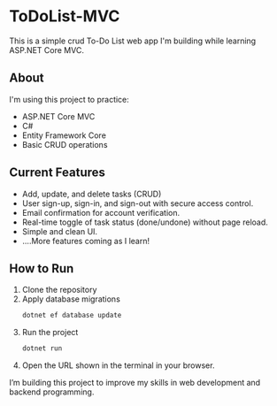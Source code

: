 # ToDoList-MVC

This is a simple crud To-Do List web app I'm building while learning ASP.NET Core MVC.

## About

I'm using this project to practice:

- ASP.NET Core MVC
- C#
- Entity Framework Core
- Basic CRUD operations

## Current Features
- Add, update, and delete tasks (CRUD)
- User sign-up, sign-in, and sign-out with secure access control.
- Email confirmation for account verification.
- Real-time toggle of task status (done/undone) without page reload.
- Simple and clean UI.
- ....More features coming as I learn!

## How to Run

1. Clone the repository  
2. Apply database migrations  
   ```bash
   dotnet ef database update
   ```
3. Run the project  
   ```bash
   dotnet run
   ```
4. Open the URL shown in the terminal in your browser.


I’m building this project to improve my skills in web development and backend programming.

